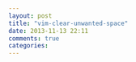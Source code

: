 ```yaml
---
layout: post
title: "vim-clear-unwanted-space"
date: 2013-11-13 22:11
comments: true
categories: 
---
```

